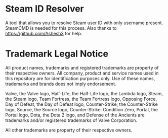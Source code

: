 # Steam ID Resolver

A tool that allows you to resolve Steam user ID with only username present.
SteamCMD is needed for this process.
Also thanks to https://github.com/Ashesh3 for help.

# Trademark Legal Notice

All product names, trademarks and registered trademarks are property of their respective owners. All company, product and service names used in this repository are for identification purposes only. Use of these names, trademarks and brands does not imply endorsement.

Valve, the Valve logo, Half-Life, the Half-Life logo, the Lambda logo, Steam, the Steam logo, Team Fortress, the Team Fortress logo, Opposing Force, Day of Defeat, the Day of Defeat logo, Counter-Strike, the Counter-Strike logo, Source, the Source logo, Counter-Strike: Condition Zero, Portal, the Portal logo, Dota, the Dota 2 logo, and Defense of the Ancients are trademarks and/or registered trademarks of Valve Corporation.

All other trademarks are property of their respective owners.